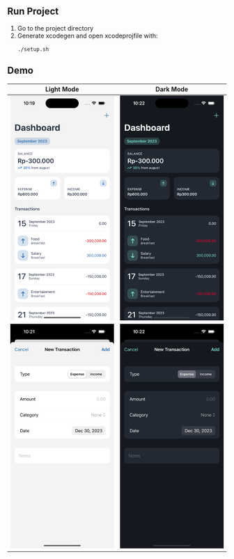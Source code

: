 ## Run Project

1. Go to the project directory
2. Generate xcodegen and open xcodeprojfile with:
    ```shell
    ./setup.sh
    ```

## Demo
| Light Mode | Dark Mode |
| :---------: | :---------: |
| <img src="Screenshots/home-light.png" width="250px" /> | <img src="Screenshots/home-dark.png" width="250px" /> |
| <img src="Screenshots/add-light.png" width="250px" /> | <img src="Screenshots/add-dark.png" width="250px" /> |
